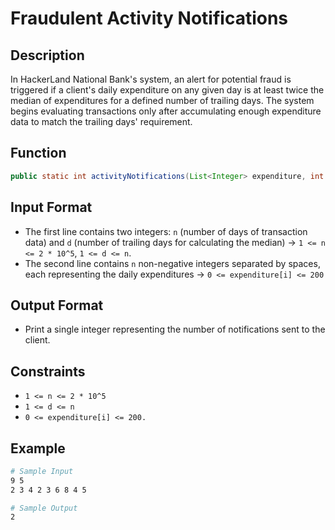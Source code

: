 # Fraudulent Activity Notifications

## Description

In HackerLand National Bank's system, an alert for potential fraud is triggered if a client's daily expenditure on any given day is at least twice the median of expenditures for a defined number of trailing days. The system begins evaluating transactions only after accumulating enough expenditure data to match the trailing days' requirement.

## Function

```java
public static int activityNotifications(List<Integer> expenditure, int d) {}
```

## Input Format

- The first line contains two integers: `n` (number of days of transaction data) and `d` (number of trailing days for calculating the median) &rarr; `1 <= n <= 2 * 10^5`, `1 <= d <= n`.
- The second line contains `n` non-negative integers separated by spaces, each representing the daily expenditures &rarr; `0 <= expenditure[i] <= 200`

## Output Format

- Print a single integer representing the number of notifications sent to the client.

## Constraints

- `1 <= n <= 2 * 10^5`
- `1 <= d <= n`
- `0 <= expenditure[i] <= 200.`

## Example

```bash
# Sample Input
9 5
2 3 4 2 3 6 8 4 5

# Sample Output
2
```
